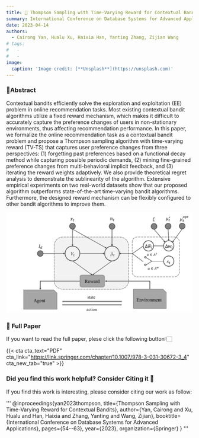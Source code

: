 ```yaml
---
title: 🙇 Thompson Sampling with Time-Varying Reward for Contextual Bandits
summary: International Conference on Database Systems for Advanced Applications(DASFAA 2023)
date: 2023-04-14
authors:
  - Cairong Yan, Hualu Xu, Haixia Han, Yanting Zhang, Zijian Wang
# tags:
#   - 
#   - 
image:
  caption: 'Image credit: [**Unsplash**](https://unsplash.com)'
---
```

### 🌟Abstract
Contextual bandits efficiently solve the exploration and exploitation (EE) problem in online recommendation tasks. Most existing contextual bandit algorithms utilize a fixed reward mechanism, which makes it difficult to accurately capture the preference changes of users in non-stationary environments, thus affecting recommendation performance. In this paper, we formalize the online recommendation task as a contextual bandit problem and propose a Thompson sampling algorithm with time-varying reward (TV-TS) that captures user preference changes from three perspectives: (1) forgetting past preferences based on a functional decay method while capturing possible periodic demands, (2) mining fine-grained preference changes from multi-behavioral implicit feedback, and (3) iterating the reward weights adaptively. We also provide theoretical regret analysis to demonstrate the sublinearity of the algorithm. Extensive empirical experiments on two real-world datasets show that our proposed algorithm outperforms state-of-the-art time-varying bandit algorithms. Furthermore, the designed reward mechanism can be flexibly configured to other bandit algorithms to improve them.

![图](./xuhualu2.png "Fig. The workflow of a contextual bandit configured with TV-RM.")
### 🌟 Full Paper
If you want to read the full paper, plese click the following button👇🏻
<!-- - block: buttons
    content:
      buttons:
        - title: PDF
          icon: arxiv
          url: https://link.springer.com/chapter/10.1007/978-3-031-30672-3_4 -->
{{< cta cta_text="PDF" cta_link="https://link.springer.com/chapter/10.1007/978-3-031-30672-3_4" cta_new_tab="true" >}}

### Did you find this work helpful? Consider Citing it 🙌
If you find this work is interesting, please consider citing our work as follow:

'''
@inproceedings{yan2023thompson,
  title={Thompson Sampling with Time-Varying Reward for Contextual Bandits},
  author={Yan, Cairong and Xu, Hualu and Han, Haixia and Zhang, Yanting and Wang, Zijian},
  booktitle={International Conference on Database Systems for Advanced Applications},
  pages={54--63},
  year={2023},
  organization={Springer}
}
'''






